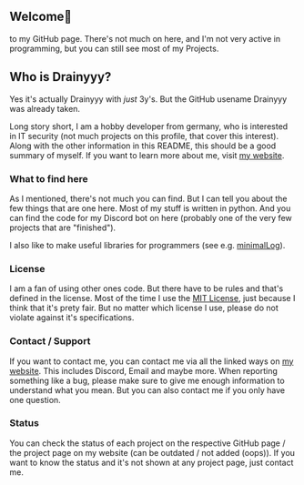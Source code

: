 ## Welcome👋
to my GitHub page. There's not much on here, and I'm not very active in programming, but you can still see most of my Projects.

## Who is Drainyyy?
Yes it's actually Drainyyy with _just_ 3y's. But the GitHub usename Drainyyy was already taken.

Long story short, I am a hobby developer from germany, who is interested in IT security (not much projects on this profile, that cover this interest). Along with the other information in this README, this should be a good summary of myself. If you want to learn more about me, visit [my website](https://drainyyy.xyz).

### What to find here
As I mentioned, there's not much you can find. But I can tell you about the few things that are one here. Most of my stuff is written in python. And you can find the code for my Discord bot on here (probably one of the very few projects that are "finished").

I also like to make useful libraries for programmers (see e.g. [minimalLog](https://github.com/Drainyyyy/minimalLog)).

### License
I am a fan of using other ones code. But there have to be rules and that's defined in the license. Most of the time I use the [MIT License](https://choosealicense.com/licenses/mit/), just because I think that it's prety fair. But no matter which license I use, please do not violate against it's specifications.

### Contact / Support
If you want to contact me, you can contact me via all the linked ways on [my website](https://drainyyy.xyz/contact). This includes Discord, Email and maybe more. When reporting something like a bug, please make sure to give me enough information to understand what you mean. But you can also contact me if you only have one question.

### Status
You can check the status of each project on the respective GitHub page / the project page on my website (can be outdated / not added (oops)). If you want to know the status and it's not shown at any project page, just contact me.

